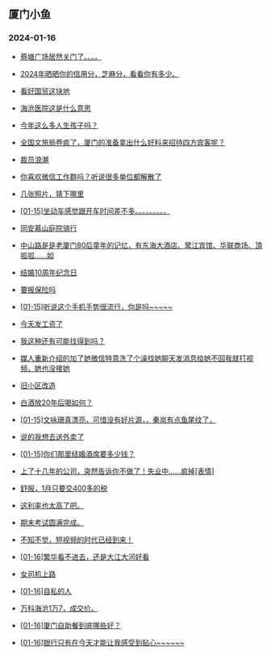## 厦门小鱼 
### 2024-01-16

+ [蔡塘广场居然关门了。。。。](http://bbs.xmfish.com/read-htm-tid-18135631.html)

+ [2024年晒晒你的信用分，芝麻分，看看你有多少。](http://bbs.xmfish.com/read-htm-tid-18135476.html)

+ [看好国贸这块地](http://bbs.xmfish.com/read-htm-tid-18135642.html)

+ [海沧医院这是什么意思](http://bbs.xmfish.com/read-htm-tid-18135503.html)

+ [今年这么多人生孩子吗？](http://bbs.xmfish.com/read-htm-tid-18135426.html)

+ [全国文旅局卷疯了，厦门的准备拿出什么好料来招待四方宾客呢？](http://bbs.xmfish.com/read-htm-tid-18135491.html)

+ [裁员浪潮](http://bbs.xmfish.com/read-htm-tid-18135629.html)

+ [你喜欢微信工作群吗？听说很多单位都解散了](http://bbs.xmfish.com/read-htm-tid-18135485.html)

+ [几张照片，猜下哪里](http://bbs.xmfish.com/read-htm-tid-18135718.html)

+ [[01-15]坐动车感觉跟开车时间差不多。。。。。。。。。](http://bbs.xmfish.com/read-htm-tid-18135594.html)

+ [同安慕山庭院骑行](http://bbs.xmfish.com/read-htm-tid-18135665.html)

+ [中山路是是老厦门80后童年的记忆，有东海大酒店、鹭江宾馆、华联商场、頂呱呱……如](http://bbs.xmfish.com/read-htm-tid-18135639.html)

+ [结婚10周年纪念日](http://bbs.xmfish.com/read-htm-tid-18135709.html)

+ [要报保险吗](http://bbs.xmfish.com/read-htm-tid-18135682.html)

+ [[01-15]听说这个手机手势很流行，你是吗~~~~~](http://bbs.xmfish.com/read-htm-tid-18135584.html)

+ [今天发工资了](http://bbs.xmfish.com/read-htm-tid-18135811.html)

+ [我这种还有可能找得到吗？](http://bbs.xmfish.com/read-htm-tid-18135789.html)

+ [媒人重新介绍的加了她微信特意洗了个澡找她聊天发消息给她不回我就打视频，她也没接她](http://bbs.xmfish.com/read-htm-tid-18135791.html)

+ [旧小区改造](http://bbs.xmfish.com/read-htm-tid-18135653.html)

+ [白酒放20年后喝如何？](http://bbs.xmfish.com/read-htm-tid-18135832.html)

+ [[01-15]文咏珊真漂亮，可惜没有好片源，，秦岚有点鱼尾纹了，](http://bbs.xmfish.com/read-htm-tid-18135687.html)

+ [说的我想去送外卖了](http://bbs.xmfish.com/read-htm-tid-18135794.html)

+ [[01-15]你们那里结婚酒席要多少钱？](http://bbs.xmfish.com/read-htm-tid-18135793.html)

+ [上了十几年的公司，突然告诉你不做了！失业中……疯掉[表情]](http://bbs.xmfish.com/read-htm-tid-18135960.html)

+ [舒服，1月只要交400多的税](http://bbs.xmfish.com/read-htm-tid-18135888.html)

+ [这利率也太高了吧。](http://bbs.xmfish.com/read-htm-tid-18135852.html)

+ [期末考试圆满完成。](http://bbs.xmfish.com/read-htm-tid-18135864.html)

+ [不知不觉，短视频的时代已经到来！](http://bbs.xmfish.com/read-htm-tid-18136004.html)

+ [[01-16]繁华看不进去，还是大江大河好看](http://bbs.xmfish.com/read-htm-tid-18136140.html)

+ [女司机上路](http://bbs.xmfish.com/read-htm-tid-18136030.html)

+ [[01-16]自私的人](http://bbs.xmfish.com/read-htm-tid-18136031.html)

+ [万科海沧1万7，成交价。](http://bbs.xmfish.com/read-htm-tid-18136238.html)

+ [[01-16]厦门自助餐到底哪些好？](http://bbs.xmfish.com/read-htm-tid-18136116.html)

+ [[01-16]银行只有在今天才能让我感受到贴心~~~~~~](http://bbs.xmfish.com/read-htm-tid-18136065.html)


